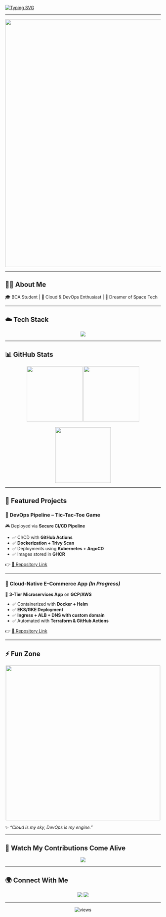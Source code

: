 <!-- Typing Animation -->
[![Typing SVG](https://readme-typing-svg.demolab.com?font=Orbitron&weight=700&size=28&duration=3000&pause=800&color=00BFFF&center=true&vCenter=true&width=1000&lines=Hi%20%F0%9F%91%8B%2C%20I'm%20Shubham%20Dwivedi&lines=Future%20Cloud%20%26%20DevOps%20Engineer&lines=Always%20Learning%20%26%20Building%20Projects&lines=Passionate%20about%20Tech%2C%20Music%20%26%20Space)](https://git.io/typing-svg)

---

<!-- Futuristic Banner -->
<p align="center">
  <img src="https://raw.githubusercontent.com/shubhamdwivedi-spacepilot/shubhamdwivedi-spacepilot/main/assets/future-cyberpunk-coding.gif" width="800"/>
</p>

---

## 🧑‍💻 About Me  

🎓 BCA Student | 🚀 Cloud & DevOps Enthusiast | 🌌 Dreamer of Space Tech  

---

## ☁️ Tech Stack  

<p align="center">
<img src="https://skillicons.dev/icons?i=aws,gcp,docker,kubernetes,terraform,jenkins,githubactions,argo,helm,linux,git,github,python,bash,html,css,js,mysql&perline=9" />
</p>

---

## 📊 GitHub Stats  

<p align="center">
  <img src="https://github-readme-stats.vercel.app/api?username=shubhamdwivedi-spacepilot&show_icons=true&theme=tokyonight&hide_border=true&count_private=true&cache_seconds=86400" height="180px"/>
  <img src="https://github-readme-stats.vercel.app/api/top-langs/?username=shubhamdwivedi-spacepilot&layout=compact&theme=tokyonight&hide_border=true&cache_seconds=86400" height="180px"/>
</p>

<p align="center">
  <img src="https://github-readme-streak-stats.demolab.com/?user=shubhamdwivedi-spacepilot&theme=tokyonight&hide_border=true" height="180px"/>
</p>

---

## 🚀 Featured Projects  

### 🔹 **DevOps Pipeline – Tic-Tac-Toe Game**  
🎮 Deployed via **Secure CI/CD Pipeline**  

- ✅ CI/CD with **GitHub Actions**  
- ✅ **Dockerization + Trivy Scan**  
- ✅ Deployments using **Kubernetes + ArgoCD**  
- ✅ Images stored in **GHCR**  

👉 [🔗 Repository Link](https://github.com/shubhamdwivedi-spacepilot/YOUR-REPO)  

---

### 🔹 **Cloud-Native E-Commerce App** *(In Progress)*  
🛒 **3-Tier Microservices App** on **GCP/AWS**  

- ✅ Containerized with **Docker + Helm**  
- ✅ **EKS/GKE Deployment**  
- ✅ **Ingress + ALB + DNS with custom domain**  
- ✅ Automated with **Terraform & GitHub Actions**  

👉 [🔗 Repository Link](https://github.com/shubhamdwivedi-spacepilot/YOUR-REPO)  

---

## ⚡ Fun Zone  

<p align="center">
  <img src="https://raw.githubusercontent.com/shubhamdwivedi-spacepilot/shubhamdwivedi-spacepilot/main/assets/anime-cyberpunk.gif" width="500"/>  
</p>

✨ *“Cloud is my sky, DevOps is my engine.”*  

---

## 🐍 Watch My Contributions Come Alive  

<p align="center">
  <img src="https://raw.githubusercontent.com/shubhamdwivedi-spacepilot/shubhamdwivedi-spacepilot/main/output/github-contribution-grid-snake.svg" />
</p>

---

## 🌍 Connect With Me  

<p align="center">
<a href="https://www.linkedin.com/in/shubham-dwivedi-a9589737b"><img src="https://img.shields.io/badge/LinkedIn-0A66C2?style=for-the-badge&logo=linkedin&logoColor=white"/></a>
<a href="mailto:shubhamdwivedi.spacepilot@gmail.com"><img src="https://img.shields.io/badge/Gmail-D14836?style=for-the-badge&logo=gmail&logoColor=white"/></a>
</p>

---

<p align="center"> 
  <img src="https://komarev.com/ghpvc/?username=shubhamdwivedi-spacepilot&label=Profile+Views&color=00BFFF&style=flat-square" alt="views"/>
</p>
